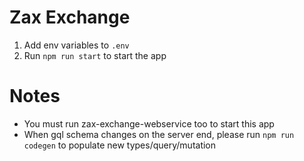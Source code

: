 # Zax Exchange

1. Add env variables to `.env`
2. Run `npm run start` to start the app

# Notes
- You must run zax-exchange-webservice too to start this app
- When gql schema changes on the server end, please run `npm run codegen` to populate new types/query/mutation
